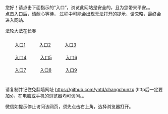 您好！请点击下面指示的“入口”，浏览此网站是安全的，且为您带来平安。。 <br/>
点击入口后，请耐心等待， 过程中可能会出现无法打开的提示，请忽略，最终会进入网站. </br>

法轮大法在长春<br/>
<div style="padding:10px"><a style="margin:20px" target="_blank" href="https://detzglv8u5r8a.cloudfront.net/2Qpsp?cqhzhdfp" id="ccLink1" rel="nofollow">入口1</a> <a target="_blank" style="margin:20px" href="https://dupunm4f4b9y8.cloudfront.net/2Qpsp?jklpsypw" id="ccLink2" rel="nofollow">入口2</a> <a style="margin:20px" target="_blank" href="https://d1ssap36ugy11m.cloudfront.net/2Qpsp?yytsq" id="ccLink3" rel="nofollow">入口3</a></div>

<div style="padding:10px" ><a style="margin:20px" target="_blank" href="https://detzglv8u5r8a.cloudfront.net/2Qpsp?cqhzhdfp" id="ccLink4" rel="nofollow">入口4</a> <a style="margin:20px" href="https://dupunm4f4b9y8.cloudfront.net/2Qpsp?jklpsypw" target="_blank" id="ccLink5" rel="nofollow">入口5</a> <a style="margin:20px" href="https://d1ssap36ugy11m.cloudfront.net/2Qpsp?yytsq" target="_blank" id="ccLink6" rel="nofollow">入口6</a></div>

<div style="padding:10px"><a style="margin:20px" target="_blank" href="https://detzglv8u5r8a.cloudfront.net/2Qpsp?cqhzhdfp" id="ccLink7" rel="nofollow">入口7</a> <a style="margin:20px" href="https://dupunm4f4b9y8.cloudfront.net/2Qpsp?jklpsypw" target="_blank" id="ccLink8" rel="nofollow">入口8</a> <a style="margin:20px" target="_blank" href="https://d1ssap36ugy11m.cloudfront.net/2Qpsp?yytsq" id="ccLink9" rel="nofollow">入口9</a></div>

<br/>



请复制并记住免翻墙网址 https://github.com/yntd/changchunzx (http后一定要加s)，在电脑或手机的浏览器均可访问。。<br/>

微信如提示停止访问该网页，须先点击右上角，选择浏览器打开。
